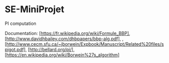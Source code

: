 # SE-MiniProjet
PI computation

Documentation: [https://fr.wikipedia.org/wiki/Formule_BBP],
[http://www.davidhbailey.com/dhbpapers/bbp-alg.pdf], 
, [http://www.cecm.sfu.ca/~jborwein/Expbook/Manuscript/Related%20files/spigot.pdf], 
[http://bellard.org/pi/], [https://en.wikipedia.org/wiki/Borwein%27s_algorithm]
